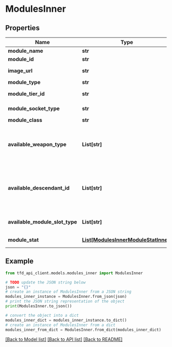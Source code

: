 # ModulesInner


## Properties

Name | Type | Description | Notes
------------ | ------------- | ------------- | -------------
**module_name** | **str** | Module name | [optional] 
**module_id** | **str** | Module identifier | [optional] 
**image_url** | **str** | Module image path | [optional] 
**module_type** | **str** | Module type | [optional] 
**module_tier_id** | **str** | Module tier (Refer to /meta/tier API) | [optional] 
**module_socket_type** | **str** | Module slot socket type | [optional] 
**module_class** | **str** | Module class | [optional] 
**available_weapon_type** | **List[str]** | List of weapon types that can equip modules (refer to /meta/weapon-type API) | [optional] 
**available_descendant_id** | **List[str]** | List of descendant identifiers that can equip modules (refer to /meta/descendant API) | [optional] 
**available_module_slot_type** | **List[str]** | List of slot types that can equip modules | [optional] 
**module_stat** | [**List[ModulesInnerModuleStatInner]**](ModulesInnerModuleStatInner.md) | Module attribute information | [optional] 

## Example

```python
from tfd_api_client.models.modules_inner import ModulesInner

# TODO update the JSON string below
json = "{}"
# create an instance of ModulesInner from a JSON string
modules_inner_instance = ModulesInner.from_json(json)
# print the JSON string representation of the object
print(ModulesInner.to_json())

# convert the object into a dict
modules_inner_dict = modules_inner_instance.to_dict()
# create an instance of ModulesInner from a dict
modules_inner_from_dict = ModulesInner.from_dict(modules_inner_dict)
```
[[Back to Model list]](../README.md#documentation-for-models) [[Back to API list]](../README.md#documentation-for-api-endpoints) [[Back to README]](../README.md)


